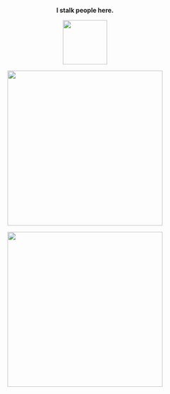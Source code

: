 <!--
**DroidFreak32/DroidFreak32** is a ✨ _special_ ✨ repository because its `README.md` (this file) appears on your GitHub profile.

Here are some ideas to get you started:

- 🔭 I’m currently working on ...
- 🌱 I’m currently learning ...
- 👯 I’m looking to collaborate on ...
- 🤔 I’m looking for help with ...
- 💬 Ask me about ...
- 📫 How to reach me: ...
- 😄 Pronouns: ...
- ⚡ Fun fact: ...
-->
<p align="center"><strong>I stalk people here.</strong></p>

<p align="center"><img src="https://media.giphy.com/media/ule4vhcY1xEKQ/giphy.gif" width="100"></p>
<p align='center'>
  <a
href="#"><img src="https://github-readme-stats.vercel.app/api?username=DroidFreak32&count_private=true&include_all_commits=true&show_icons=true&theme=radical" width="350"></a>
</p>

<p align="center"> <img src="https://github-readme-streak-stats.herokuapp.com/?user=DroidFreak32&theme=radical" width="350"></p>
<div align="center">
